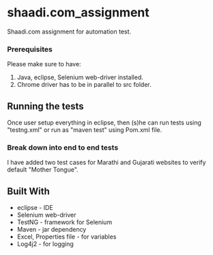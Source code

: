 # shaadi.com_assignment
Shaadi.com assignment for automation test.

### Prerequisites

Please make sure to have:
1. Java, eclipse, Selenium web-driver installed.
2. Chrome driver has to be in parallel to src folder.

## Running the tests

Once user setup everything in eclipse, then (s)he can run tests using "testng.xml" or run as "maven test" using Pom.xml file.

### Break down into end to end tests

I have added two test cases for Marathi and Gujarati websites to verify default "Mother Tongue".

## Built With

* eclipse - IDE
* Selenium web-driver
* TestNG - framework for Selenium
* Maven - jar dependency
* Excel, Properties file - for variables
* Log4j2 - for logging

